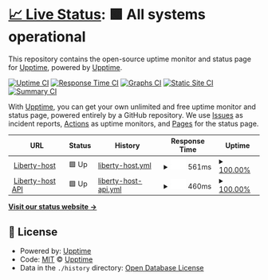 # [📈 Live Status](https://demo.upptime.js.org): <!--live status--> **🟩 All systems operational**

This repository contains the open-source uptime monitor and status page for [Upptime](https://upptime.js.org), powered by [Upptime](https://github.com/upptime/upptime).

[![Uptime CI](https://github.com/upptime/upptime/workflows/Uptime%20CI/badge.svg)](https://github.com/upptime/upptime/actions?query=workflow%3A%22Uptime+CI%22)
[![Response Time CI](https://github.com/upptime/upptime/workflows/Response%20Time%20CI/badge.svg)](https://github.com/upptime/upptime/actions?query=workflow%3A%22Response+Time+CI%22)
[![Graphs CI](https://github.com/upptime/upptime/workflows/Graphs%20CI/badge.svg)](https://github.com/upptime/upptime/actions?query=workflow%3A%22Graphs+CI%22)
[![Static Site CI](https://github.com/upptime/upptime/workflows/Static%20Site%20CI/badge.svg)](https://github.com/upptime/upptime/actions?query=workflow%3A%22Static+Site+CI%22)
[![Summary CI](https://github.com/upptime/upptime/workflows/Summary%20CI/badge.svg)](https://github.com/upptime/upptime/actions?query=workflow%3A%22Summary+CI%22)

With [Upptime](https://upptime.js.org), you can get your own unlimited and free uptime monitor and status page, powered entirely by a GitHub repository. We use [Issues](https://github.com/upptime/upptime/issues) as incident reports, [Actions](https://github.com/upptime/upptime/actions) as uptime monitors, and [Pages](https://demo.upptime.js.org) for the status page.

<!--start: status pages-->
<!-- This summary is generated by Upptime (https://github.com/upptime/upptime) -->
<!-- Do not edit this manually, your changes will be overwritten -->
<!-- prettier-ignore -->
| URL | Status | History | Response Time | Uptime |
| --- | ------ | ------- | ------------- | ------ |
| <img alt="" src="https://favicons.githubusercontent.com/liberty-host.com" height="13"> [Liberty-host](https://liberty-host.com) | 🟩 Up | [liberty-host.yml](https://github.com/Thesam1798/upptime/commits/HEAD/history/liberty-host.yml) | <details><summary><img alt="Response time graph" src="./graphs/liberty-host/response-time-week.png" height="20"> 561ms</summary><br><a href="https://demo.upptime.js.org/history/liberty-host"><img alt="Response time 526" src="https://img.shields.io/endpoint?url=https%3A%2F%2Fraw.githubusercontent.com%2FThesam1798%2Fupptime%2FHEAD%2Fapi%2Fliberty-host%2Fresponse-time.json"></a><br><a href="https://demo.upptime.js.org/history/liberty-host"><img alt="24-hour response time 566" src="https://img.shields.io/endpoint?url=https%3A%2F%2Fraw.githubusercontent.com%2FThesam1798%2Fupptime%2FHEAD%2Fapi%2Fliberty-host%2Fresponse-time-day.json"></a><br><a href="https://demo.upptime.js.org/history/liberty-host"><img alt="7-day response time 561" src="https://img.shields.io/endpoint?url=https%3A%2F%2Fraw.githubusercontent.com%2FThesam1798%2Fupptime%2FHEAD%2Fapi%2Fliberty-host%2Fresponse-time-week.json"></a><br><a href="https://demo.upptime.js.org/history/liberty-host"><img alt="30-day response time 526" src="https://img.shields.io/endpoint?url=https%3A%2F%2Fraw.githubusercontent.com%2FThesam1798%2Fupptime%2FHEAD%2Fapi%2Fliberty-host%2Fresponse-time-month.json"></a><br><a href="https://demo.upptime.js.org/history/liberty-host"><img alt="1-year response time 526" src="https://img.shields.io/endpoint?url=https%3A%2F%2Fraw.githubusercontent.com%2FThesam1798%2Fupptime%2FHEAD%2Fapi%2Fliberty-host%2Fresponse-time-year.json"></a></details> | <details><summary><a href="https://demo.upptime.js.org/history/liberty-host">100.00%</a></summary><a href="https://demo.upptime.js.org/history/liberty-host"><img alt="All-time uptime 100.00%" src="https://img.shields.io/endpoint?url=https%3A%2F%2Fraw.githubusercontent.com%2FThesam1798%2Fupptime%2FHEAD%2Fapi%2Fliberty-host%2Fuptime.json"></a><br><a href="https://demo.upptime.js.org/history/liberty-host"><img alt="24-hour uptime 100.00%" src="https://img.shields.io/endpoint?url=https%3A%2F%2Fraw.githubusercontent.com%2FThesam1798%2Fupptime%2FHEAD%2Fapi%2Fliberty-host%2Fuptime-day.json"></a><br><a href="https://demo.upptime.js.org/history/liberty-host"><img alt="7-day uptime 100.00%" src="https://img.shields.io/endpoint?url=https%3A%2F%2Fraw.githubusercontent.com%2FThesam1798%2Fupptime%2FHEAD%2Fapi%2Fliberty-host%2Fuptime-week.json"></a><br><a href="https://demo.upptime.js.org/history/liberty-host"><img alt="30-day uptime 100.00%" src="https://img.shields.io/endpoint?url=https%3A%2F%2Fraw.githubusercontent.com%2FThesam1798%2Fupptime%2FHEAD%2Fapi%2Fliberty-host%2Fuptime-month.json"></a><br><a href="https://demo.upptime.js.org/history/liberty-host"><img alt="1-year uptime 100.00%" src="https://img.shields.io/endpoint?url=https%3A%2F%2Fraw.githubusercontent.com%2FThesam1798%2Fupptime%2FHEAD%2Fapi%2Fliberty-host%2Fuptime-year.json"></a></details>
| <img alt="" src="https://favicons.githubusercontent.com/api.liberty-host.com" height="13"> [Liberty-host API](https://api.liberty-host.com) | 🟩 Up | [liberty-host-api.yml](https://github.com/Thesam1798/upptime/commits/HEAD/history/liberty-host-api.yml) | <details><summary><img alt="Response time graph" src="./graphs/liberty-host-api/response-time-week.png" height="20"> 460ms</summary><br><a href="https://demo.upptime.js.org/history/liberty-host-api"><img alt="Response time 464" src="https://img.shields.io/endpoint?url=https%3A%2F%2Fraw.githubusercontent.com%2FThesam1798%2Fupptime%2FHEAD%2Fapi%2Fliberty-host-api%2Fresponse-time.json"></a><br><a href="https://demo.upptime.js.org/history/liberty-host-api"><img alt="24-hour response time 436" src="https://img.shields.io/endpoint?url=https%3A%2F%2Fraw.githubusercontent.com%2FThesam1798%2Fupptime%2FHEAD%2Fapi%2Fliberty-host-api%2Fresponse-time-day.json"></a><br><a href="https://demo.upptime.js.org/history/liberty-host-api"><img alt="7-day response time 460" src="https://img.shields.io/endpoint?url=https%3A%2F%2Fraw.githubusercontent.com%2FThesam1798%2Fupptime%2FHEAD%2Fapi%2Fliberty-host-api%2Fresponse-time-week.json"></a><br><a href="https://demo.upptime.js.org/history/liberty-host-api"><img alt="30-day response time 464" src="https://img.shields.io/endpoint?url=https%3A%2F%2Fraw.githubusercontent.com%2FThesam1798%2Fupptime%2FHEAD%2Fapi%2Fliberty-host-api%2Fresponse-time-month.json"></a><br><a href="https://demo.upptime.js.org/history/liberty-host-api"><img alt="1-year response time 464" src="https://img.shields.io/endpoint?url=https%3A%2F%2Fraw.githubusercontent.com%2FThesam1798%2Fupptime%2FHEAD%2Fapi%2Fliberty-host-api%2Fresponse-time-year.json"></a></details> | <details><summary><a href="https://demo.upptime.js.org/history/liberty-host-api">100.00%</a></summary><a href="https://demo.upptime.js.org/history/liberty-host-api"><img alt="All-time uptime 100.00%" src="https://img.shields.io/endpoint?url=https%3A%2F%2Fraw.githubusercontent.com%2FThesam1798%2Fupptime%2FHEAD%2Fapi%2Fliberty-host-api%2Fuptime.json"></a><br><a href="https://demo.upptime.js.org/history/liberty-host-api"><img alt="24-hour uptime 100.00%" src="https://img.shields.io/endpoint?url=https%3A%2F%2Fraw.githubusercontent.com%2FThesam1798%2Fupptime%2FHEAD%2Fapi%2Fliberty-host-api%2Fuptime-day.json"></a><br><a href="https://demo.upptime.js.org/history/liberty-host-api"><img alt="7-day uptime 100.00%" src="https://img.shields.io/endpoint?url=https%3A%2F%2Fraw.githubusercontent.com%2FThesam1798%2Fupptime%2FHEAD%2Fapi%2Fliberty-host-api%2Fuptime-week.json"></a><br><a href="https://demo.upptime.js.org/history/liberty-host-api"><img alt="30-day uptime 100.00%" src="https://img.shields.io/endpoint?url=https%3A%2F%2Fraw.githubusercontent.com%2FThesam1798%2Fupptime%2FHEAD%2Fapi%2Fliberty-host-api%2Fuptime-month.json"></a><br><a href="https://demo.upptime.js.org/history/liberty-host-api"><img alt="1-year uptime 100.00%" src="https://img.shields.io/endpoint?url=https%3A%2F%2Fraw.githubusercontent.com%2FThesam1798%2Fupptime%2FHEAD%2Fapi%2Fliberty-host-api%2Fuptime-year.json"></a></details>

<!--end: status pages-->

[**Visit our status website →**](https://demo.upptime.js.org)

## 📄 License

- Powered by: [Upptime](https://github.com/upptime/upptime)
- Code: [MIT](./LICENSE) © [Upptime](https://upptime.js.org)
- Data in the `./history` directory: [Open Database License](https://opendatacommons.org/licenses/odbl/1-0/)
